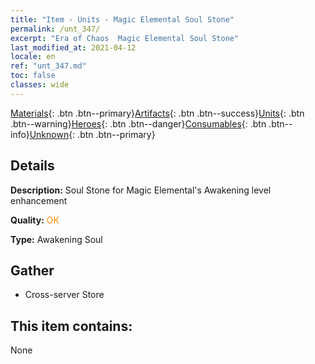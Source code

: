 ```yaml
---
title: "Item - Units - Magic Elemental Soul Stone"
permalink: /unt_347/
excerpt: "Era of Chaos  Magic Elemental Soul Stone"
last_modified_at: 2021-04-12
locale: en
ref: "unt_347.md"
toc: false
classes: wide
---
```

 [Materials](/){: .btn .btn--primary}[Artifacts](/Artifacts/){: .btn .btn--success}[Units](/Units/){: .btn .btn--warning}[Heroes](/Heroes/){: .btn .btn--danger}[Consumables](/Consumables/){: .btn .btn--info}[Unknown](/Unknown/){: .btn .btn--primary}

## Details
 **Description:** Soul Stone for Magic Elemental's Awakening level enhancement

 **Quality:** <span style="color: #FF8C00">OK</span>

 **Type:** Awakening Soul

## Gather

*    Cross-server Store 

## This item contains:

  None

